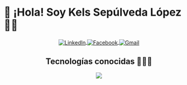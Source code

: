# 👋 ¡Hola! Soy Kels Sepúlveda López 👩‍💻

<div align="center">

  <!-- Enlaces centrados -->
  <a href="https://www.linkedin.com/in/katalina-escarlet-sepulveda-lopez-6854392b1/" target="blank">
    <img align="center" src="https://img.shields.io/badge/LinkedIn-0077B5?style=for-the-badge&logo=linkedin&logoColor=white" alt="LinkedIn" />
  </a>
  <a href="https://www.facebook.com/profile.php?id=61550249150967" target="blank">
    <img align="center" src="https://img.shields.io/badge/Facebook-1877F2?style=for-the-badge&logo=facebook&logoColor=white" alt="Facebook" />
  </a>
  <a href="mailto:kels.sepulvedaa@gmail.com" target="blank">
    <img align="center" src="https://img.shields.io/badge/Gmail-D14836?style=for-the-badge&logo=gmail&logoColor=white" alt="Gmail" />
  </a>
  
</div>

<!-- Tecnologías conocidas con íconos centrados -->
<h2 align="center">Tecnologías conocidas 👨🏻‍💻</h2>

<div align="center">
  <a href="https://skillicons.dev">
    <img src="https://skillicons.dev/icons?i=androidstudio,java,php,flutter,py,css,html,js,nodejs,mysql,sqlite,firebase,git,github,vscode,linux,django,unity,aws,gcp,azure,jquery,linkedin,mongodb,discord,laravel,r," />
  </a>
</div>
